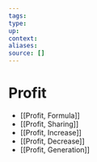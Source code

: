 ```yaml
---
tags:
type:
up:
context:
aliases:
source: []
---
```


# Profit

- [[Profit, Formula]]
- [[Profit, Sharing]]
- [[Profit, Increase]]
- [[Profit, Decrease]]
- [[Profit, Generation]]
